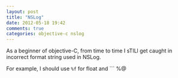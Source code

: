 ```yaml
---
layout: post
title: "NSLog"
date: 2012-05-18 19:42
comments: true
categories: objective-c nslog
---
```


As a beginner of objective-C, from time to time I sTILl get caught in incorrect format string used in NSLog.


For example, I should use ```
%f
``` for float and ```
%@
``` for NSNumber. If I used %@ instead for float, obj-c will throw exception.

